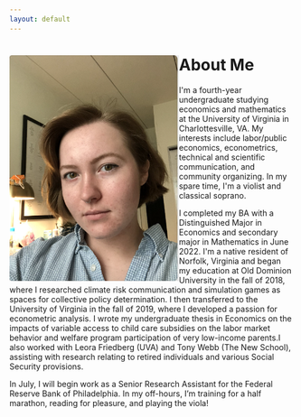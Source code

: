 ```yaml
---
layout: default
---
```


<div class="home">

<p><img src="face.png" alt="madison" style="float:left;width:300px;height:400px;">

<h1>About Me</h1>

<p>I'm a fourth-year undergraduate studying economics and mathematics at the University of Virginia in Charlottesville, VA. My interests include labor/public economics, econometrics, technical and scientific communication, and community organizing. In my spare time, I'm a violist and classical soprano.</p>
<p>
I completed my BA with a Distinguished Major in Economics and secondary major in Mathematics in June 2022. I'm a native resident of Norfolk, Virginia and began my education at Old Dominion University in the fall of 2018, where I researched climate risk communication and simulation games as spaces for collective policy determination. I then transferred to the University of Virginia in the fall of 2019, where I developed a passion for econometric analysis.
I wrote my undergraduate thesis in Economics on the impacts of variable access to child care subsidies on the labor market behavior and welfare program participation of very low-income parents.I also worked with Leora Friedberg (UVA) and Tony Webb (The New School), assisting with research relating to retired individuals and various Social Security provisions. 
</p>

<p>In July, I will begin work as a Senior Research Assistant for the Federal Reserve Bank of Philadelphia.
In my off-hours, I’m training for a half marathon, reading for pleasure, and playing the viola! </p>
</div>
